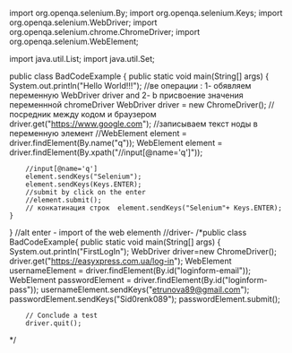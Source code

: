 import org.openqa.selenium.By;
import org.openqa.selenium.Keys;
import org.openqa.selenium.WebDriver;
import org.openqa.selenium.chrome.ChromeDriver;
import org.openqa.selenium.WebElement;

import java.util.List;
import java.util.Set;

public class BadCodeExample {
    public static void main(String[] args) {
        System.out.println("Hello World!!!");
        //ве операции : 1- обявляем переменную WebDriver driver and 2- b присвоение значения переменнной chromeDriver
        WebDriver driver = new ChromeDriver();
        //посредник между кодом и браузером
        driver.get("https://www.google.com");
        //записываем текст ноды в переменную элемент
        //WebElement element = driver.findElement(By.name("q"));
        WebElement element = driver.findElement(By.xpath("//input[@name='q']"));


        //input[@name='q']
        element.sendKeys("Selenium");
        element.sendKeys(Keys.ENTER);
        //submit by click on the enter
        //element.submit();
        // конкатинация строк  element.sendKeys("Selenium"+ Keys.ENTER);
    }
}
//alt enter - import of the web elementh
//driver-
/*public class BadCodeExample{
    public static void main(String[] args) {
        System.out.println("FirstLogIn");
        WebDriver driver=new ChromeDriver();
            driver.get("https://easyxpress.com.ua/log-in");
        WebElement usernameElement = driver.findElement(By.id("loginform-email"));
        WebElement passwordElement = driver.findElement(By.id("loginform-pass"));
        usernameElement.sendKeys("etrunova89@gmail.com");
        passwordElement.sendKeys("Sid0renk089");
        passwordElement.submit();


        // Conclude a test
        driver.quit();

*/

